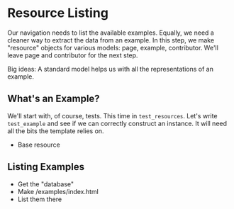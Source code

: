 # Resource Listing

Our navigation needs to list the available examples.
Equally, we need a cleaner way to extract the data from an example.
In this step, we make "resource" objects for various models: page, example, contributor.
We'll leave page and contributor for the next step.

Big ideas: A standard model helps us with all the representations of an example.

## What's an Example?

We'll start with, of course, tests.
This time in `test_resources`.
Let's write `test_example` and see if we can correctly construct an instance.
It will need all the bits the template relies on.

- Base resource

## Listing Examples

- Get the "database"
- Make /examples/index.html
- List them there
